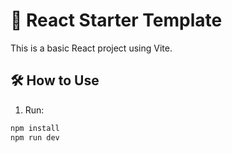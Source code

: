 # 🚀 React Starter Template

This is a basic React project using Vite.

## 🛠 How to Use

1. Run:

```bash
npm install
npm run dev


